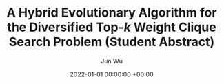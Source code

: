 ---
layout: post
title: "A Hybrid Evolutionary Algorithm for the Diversified Top-$k$ Weight Clique Search Problem (Student Abstract)"
date: 2022-01-01 00:00:00 +00:00
year: "2022"
# image: ""
categories: research
author: "Jun Wu"
authors: [Jun Wu, Minghao Yin*]
venue: "AAAI 2022"
# arxiv: https://arxiv.org/abs/1904.12573
# slides: /pdfs/jcdl2019.pdf
# code: https://github.com/leonidk/venue_scores
# url: 
venueurl: ""
paper: ""
---